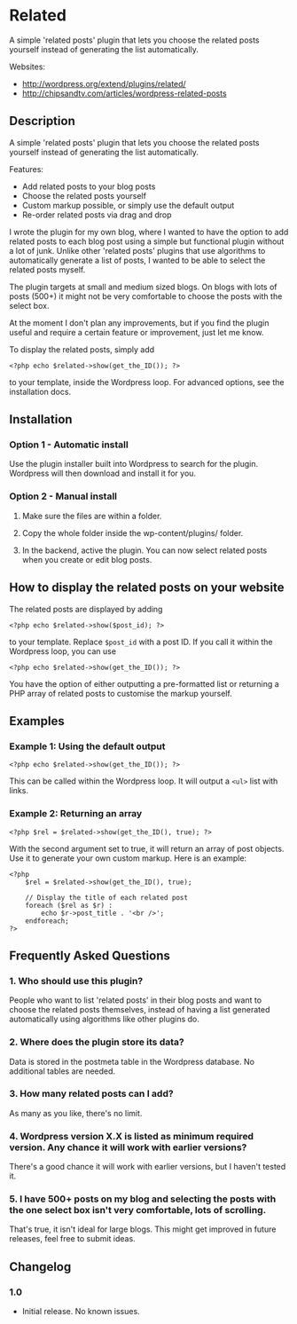 Related
=======

A simple 'related posts' plugin that lets you choose the related posts yourself instead of generating the list automatically.

Websites:

*   http://wordpress.org/extend/plugins/related/
*   http://chipsandtv.com/articles/wordpress-related-posts

Description
-----------

A simple 'related posts' plugin that lets you choose the related posts yourself instead of generating the list automatically.

Features:

*   Add related posts to your blog posts
*   Choose the related posts yourself
*   Custom markup possible, or simply use the default output
*   Re-order related posts via drag and drop

I wrote the plugin for my own blog, where I wanted to have the option to add related posts to each blog post using a simple 
but functional plugin without a lot of junk. Unlike other 'related posts' plugins that use algorithms to automatically 
generate a list of posts, I wanted to be able to select the related posts myself.

The plugin targets at small and medium sized blogs. On blogs with lots of posts (500+) it might not be very comfortable to 
choose the posts with the select box.

At the moment I don't plan any improvements, but if you find the plugin useful and require a certain feature or 
improvement, just let me know.

To display the related posts, simply add

    <?php echo $related->show(get_the_ID()); ?>

to your template, inside the Wordpress loop.
For advanced options, see the installation docs.

Installation
------------

### Option 1 - Automatic install

Use the plugin installer built into Wordpress to search for the plugin. Wordpress will then download and install it for you.

### Option 2 - Manual install

1. Make sure the files are within a folder.

2. Copy the whole folder inside the wp-content/plugins/ folder.

3. In the backend, active the plugin. You can now select related posts when you create or edit blog posts.

How to display the related posts on your website
------------------------------------------------

The related posts are displayed by adding

    <?php echo $related->show($post_id); ?>

to your template. Replace `` $post_id `` with a post ID. If you call it within the Wordpress loop, you can use

    <?php echo $related->show(get_the_ID()); ?>

You have the option of either outputting a pre-formatted list or returning a PHP array of related posts to customise the 
markup yourself.

Examples
--------

### Example 1: Using the default output

    <?php echo $related->show(get_the_ID()); ?>
	
This can be called within the Wordpress loop. It will output a `` <ul> `` list with links.

### Example 2: Returning an array

    <?php $rel = $related->show(get_the_ID(), true); ?>
	
With the second argument set to true, it will return an array of post objects. Use it to generate your own custom markup. 
Here is an example:

    <?php
        $rel = $related->show(get_the_ID(), true);
	
        // Display the title of each related post
        foreach ($rel as $r) :
            echo $r->post_title . '<br />';
        endforeach;
    ?>

Frequently Asked Questions
--------------------------

### 1. Who should use this plugin?

People who want to list 'related posts' in their blog posts and want to choose the related posts themselves, instead of having a list generated automatically using algorithms like other plugins do.

### 2. Where does the plugin store its data?

Data is stored in the postmeta table in the Wordpress database. No additional tables are needed.

### 3. How many related posts can I add?

As many as you like, there's no limit.

### 4. Wordpress version X.X is listed as minimum required version. Any chance it will work with earlier versions?

There's a good chance it will work with earlier versions, but I haven't tested it.

### 5. I have 500+ posts on my blog and selecting the posts with the one select box isn't very comfortable, lots of scrolling.

That's true, it isn't ideal for large blogs. This might get improved in future releases, feel free to submit ideas.


Changelog
---------

### 1.0

*   Initial release. No known issues.
